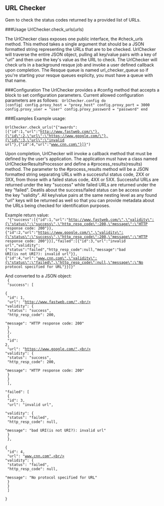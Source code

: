 ## URL Checker
Gem to check the status codes returned by a provided list of URLs.

###Usage
        UrlChecker.check_urls(urls)

The UrlChecker class exposes one public interface, the #check_urls method. This method takes a single argument that should be a JSON formatted string representing the URLs that are to be checked. UrlChecker will traverse the entire JSON object, pulling all key/value pairs with a key of "url" and then use the key's value as the URL to check. The UrlChecker will check urls in a background resque job and invoke a user defined callback upon completion. The Resque queue is named url_checker_queue so if you're starting your resque queues explicity, you must have a queue with that name.

###Configuration
The UrlChecker provides a #config method that accepts a block to set configuration parameters. Current allowed configuration parameters are as follows:
<code>
UrlChecker.config do |config|
  config.proxy_host = "proxy_host"
  config.proxy_port = 3000
  config.proxy_user = "user"
  config.proxy_password = "password"
end
</code>


###Examples
Example usage:<br/>
<code>
        UrlChecker.check_urls("{\"awards\":[{\"id\":1,\"url\":\"http://www.fastweb.com/\"},{\"id\":2,\"url\":\"https://www.google.com/\"},{\"id\":3,\"url\":\"invalid url\"},{\"id\":4,\"url\":\"www.cnn.com\"}]}")
</code>

Upon completion, UrlChecker will invoke a callback method that must be defined by the user's application. The application must have a class named UrlCheckerResultsProcessor and define a #process_results(results) method. The parameter to the #process_results method will be a JSON formatted string separating URLs with a successful status code, 2XX or 3XX, from those with a failed status code, 4XX or 5XX. Successful URLs are returned under the key "success" while failed URLs are returned under the key "failed". Deatils about the success/failed status can be access under the key "validity". All key/value pairs at the same nesting level as any found "url" keys will be returned as well so that you can provide metadata about the URLs being checked for identification purposes.

Example return value:<br/>
<code>
"{\"success\":[{\"id\":1,\"url\":\"http://www.fastweb.com/\",\"validity\":{\"status\":\"success\",\"http_resp_code\":200,\"message\":\"HTTP response code: 200\"}},{\"id\":2,\"url\":\"https://www.google.com/\",\"validity\":{\"status\":\"success\",\"http_resp_code\":200,\"message\":\"HTTP response code: 200\"}}],\"failed\":[{\"id\":3,\"url\":\"invalid url\",\"validity\":{\"status\":\"failed\",\"http_resp_code\":null,\"message\":\"bad URI(is not URI?): invalid url\"}},{\"id\":4,\"url\":\"www.cnn.com\",\"validity\":{\"status\":\"failed\",\"http_resp_code\":null,\"message\":\"No protocol specified for URL\"}}]}"
</code>

And converted to a JSON object:<br/>
<code>
{<br/>
  "success": [<br/>
    {<br/>
      "id": 1,<br/>
      "url": "http://www.fastweb.com/",<br/>
      "validity": {<br/>
        "status": "success",<br/>
        "http_resp_code": 200,<br/>
        "message": "HTTP response code: 200"<br/>
      }<br/>
    },<br/>
    {<br/>
      "id": 2,<br/>
      "url": "https://www.google.com/",<br/>
      "validity": {<br/>
        "status": "success",<br/>
        "http_resp_code": 200,<br/>
        "message": "HTTP response code: 200"<br/>
      }<br/>
    }<br/>
  ],<br/>
  "failed": [<br/>
    {<br/>
      "id": 3,<br/>
      "url": "invalid url",<br/>
      "validity": {<br/>
        "status": "failed",<br/>
        "http_resp_code": null,<br/>
        "message": "bad URI(is not URI?): invalid url"<br/>
      }<br/>
    },<br/>
    {<br/>
      "id": 4,<br/>
      "url": "www.cnn.com",<br/>
      "validity": {<br/>
        "status": "failed",<br/>
        "http_resp_code": null,<br/>
        "message": "No protocol specified for URL"<br/>
      }<br/>
    }<br/>
  ]<br/>
}<br/>
</code>
